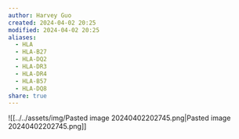 ```yaml
---
author: Harvey Guo
created: 2024-04-02 20:25
modified: 2024-04-02 20:25
aliases:
  - HLA
  - HLA-B27
  - HLA-DQ2
  - HLA-DR3
  - HLA-DR4
  - HLA-B57
  - HLA-DQ8
share: true
---
```


![[../../assets/img/Pasted image 20240402202745.png|Pasted image 20240402202745.png]]